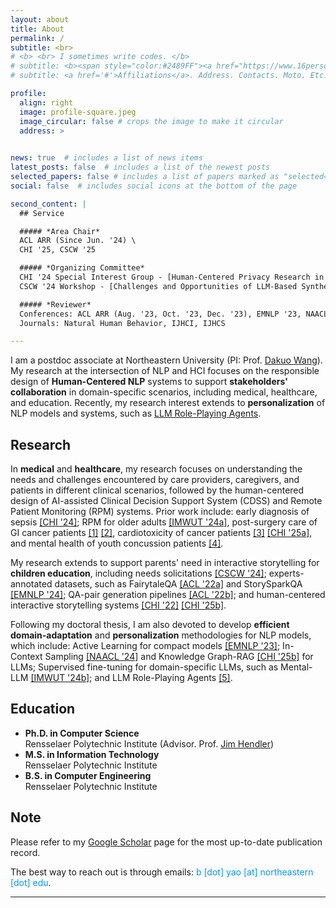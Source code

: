 ```yaml
---
layout: about
title: About
permalink: /
subtitle: <br>
# <b> <br> I sometimes write codes. </b>
# subtitle: <b><span style="color:#2489FF"><a href="https://www.16personalities.com/intj-personality">INTJ</a></span> <br> I sometimes write codes. </b>
# subtitle: <a href='#'>Affiliations</a>. Address. Contacts. Moto. Etc.

profile:
  align: right
  image: profile-square.jpeg
  image_circular: false # crops the image to make it circular
  address: >
    

news: true  # includes a list of news items
latest_posts: false  # includes a list of the newest posts
selected_papers: false # includes a list of papers marked as "selected={true}"
social: false  # includes social icons at the bottom of the page

second_content: |
  ## Service

  ##### *Area Chair*
  ACL ARR (Since Jun. '24) \
  CHI '25, CSCW '25

  ##### *Organizing Committee* 
  CHI '24 Special Interest Group - [Human-Centered Privacy Research in the Age of Large Language Models](https://dl.acm.org/doi/10.1145/3613905.3643983) \
  CSCW '24 Workshop - [Challenges and Opportunities of LLM-Based Synthetic Personae and Data in HCI](https://dl.acm.org/doi/10.1145/3613905.3636293)

  ##### *Reviewer* 
  Conferences: ACL ARR (Aug. '23, Oct. '23, Dec. '23), EMNLP '23, NAACL '24, CHI '24, IUI '24, IMWUT '24 \
  Journals: Natural Human Behavior, IJHCI, IJHCS

---
```




I am a postdoc associate at Northeastern University (PI: Prof. [Dakuo Wang](https://www.dakuowang.com/)).
My research at the intersection of NLP and HCI focuses on the responsible design of **Human-Centered NLP** systems to support **stakeholders' collaboration** in domain-specific scenarios, including medical, healthcare, and education. 
Recently, my research interest extends to **personalization** of NLP models and systems, such as [LLM Role-Playing Agents](https://arxiv.org/abs/2502.13012).
<!-- My research at the intersection of NLP and HCI focuses on **Use-Inspired AI**, where I strive to responsibly design human-centered NLP systems to support **stakeholders' collaboration** in real-world scenarios.  -->

<!-- I propose a **human-centered NLP** framework that comprises three critical pillars: 1) uncovering stakeholders' workflow, 2) adapting NLP technologies to specific domains with low-resource learning, and 3) designing human-centered systems to be integrated into stakeholders' workflow. -->

## Research

In **medical** and **healthcare**, my research focuses on understanding the needs and challenges encountered by care providers, caregivers, and patients in different clinical scenarios, followed by the human-centered design of AI-assisted Clinical Decision Support System (CDSS) and Remote Patient Monitoring (RPM) systems.
Prior work include: early diagnosis of sepsis [\[CHI '24\]](https://dl.acm.org/doi/full/10.1145/3613904.3642343); RPM for older adults [\[IMWUT '24a\]](https://dl.acm.org/doi/10.1145/3659625), post-surgery care of GI cancer patients [\[1\]](https://arxiv.org/abs/2404.13409) [\[2\]](https://arxiv.org/abs/2502.05740), cardiotoxicity of cancer patients [\[3\]](https://arxiv.org/abs/2408.03586) [\[CHI '25a\]](https://arxiv.org/abs/2410.04592), and mental health of youth concussion patients [\[4\]](https://arxiv.org/abs/2502.03732).


<!-- In **medical** and **healthcare** scenarios, my research focuses on AI-assisted Clinical Decision Support System (CDSS) and Remote Patient Monitoring (RPM).  -->
<!-- For CDSS, we looked into the human-AI competition actuality for sepsis diagnosis [\[CHI '23\]](https://dl.acm.org/doi/full/10.1145/3613904.3642343).  -->
<!-- For RPM, we invesigated the clinical specifications for post-operative GI cancer patients [\[In Submission\]](https://arxiv.org/abs/2404.13409), cancer patients' cardiotoxicity [\[In Submission\]](https://arxiv.org/abs/2408.03586), and older adults with chronical diseases. -->
<!-- Subsequently, we engage stakeholders in the design process of human-centered NLP systems to integrate the systems into their workflow to address needs and challenges, such as RECOVER [\[In Submission\]]() for GI cancer patients, CardioAI [\[In Submission\]](https://arxiv.org/abs/2410.04592) for breast cancer patients, and Talk2Care [\[IMWUT '24a\]](https://dl.acm.org/doi/10.1145/3659625) for older adults. -->

My research extends to support parents' need in interactive storytelling for **children education**, including needs solicitations [\[CSCW '24\]](https://dl.acm.org/doi/10.1145/3687035); experts-annotated datasets, such as FairytaleQA [\[ACL '22a\]](https://aclanthology.org/2022.acl-long.34/) and StorySparkQA [\[EMNLP '24\]](https://aclanthology.org/2024.emnlp-main.961/);
QA-pair generation pipelines [\[ACL '22b\]](https://aclanthology.org/2022.acl-long.54/); 
and human-centered interactive storytelling systems [\[CHI '22\]](https://dl.acm.org/doi/abs/10.1145/3491102.3517479) [\[CHI '25b\]](https://arxiv.org/abs/2503.00590).

<!-- in which we invesigate parents' needs in interactive storytelling [\[CSCW '24\]](https://dl.acm.org/doi/10.1145/3687035), and work with education experts to collect high-quality educational datasets, such as FairytaleQA [\[ACL '22a\]](https://aclanthology.org/2022.acl-long.34/) and StorySparkQA [\[EMNLP '24\]](https://aclanthology.org/2024.emnlp-main.961/).
These datasets support the subsequent development of domain-specific NLP models for QA-pair generation [\[ACL '22b\]](https://aclanthology.org/2022.acl-long.54/) as well as the human-centered design of interactive storytelling systems, for example, StoryBuddy [\[CHI '22\]](https://dl.acm.org/doi/abs/10.1145/3491102.3517479). -->


Following my doctoral thesis, I am also devoted to develop **efficient domain-adaptation** and **personalization** methodologies for NLP models, which include: Active Learning for compact models [\[EMNLP '23\]](https://aclanthology.org/2023.findings-emnlp.778/); 
In-Context Sampling [\[NAACL '24\]](https://aclanthology.org/2024.findings-naacl.115/) and 
Knowledge Graph-RAG [\[CHI '25b\]](https://arxiv.org/abs/2503.00590) for LLMs; 
Supervised fine-tuning for domain-specific LLMs, such as Mental-LLM [\[IMWUT '24b\]](https://dl.acm.org/doi/abs/10.1145/3643540);
and LLM Role-Playing Agents [\[5\]](https://arxiv.org/abs/2502.13012).


<!-- Another line of my research centers on bridging the divergence between the standardized & static model development and the dynamic & complex real-world scenarios via innovative **low-resource domain adaptation** techniques. I proposed novel Active Learning framework [\[EMNLP '23\]](https://aclanthology.org/2023.findings-emnlp.778/) for fine-tuning task-specific models, In-Context Sampling prompting strategy for robust ICL with LLMs [\[NAACL '24\]](https://aclanthology.org/2024.findings-naacl.115/), and instructional finetune LLMs for mental health prediction (Mental-LLM [\[IMWUT '24b\]](https://dl.acm.org/doi/abs/10.1145/3643540)) -->


## Education

- **Ph.D. in Computer Science** \
Rensselaer Polytechnic Institute (Advisor. Prof. [Jim Hendler](https://www.cs.rpi.edu/~hendler/)) 
- **M.S. in Information Technology** \
Rensselaer Polytechnic Institute 
- **B.S. in Computer Engineering** \
Rensselaer Polytechnic Institute 






## Note


Please refer to my [Google Scholar](https://scholar.google.com/citations?user=hJlsDfAAAAAJ) page for the most up-to-date publication record.

The best way to reach out is through emails: <span style="color:#0096FF">b [dot] yao [at] northeastern [dot] edu</span>. 


***




